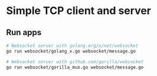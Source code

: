# Simple TCP client and server

## Run apps
```bash
# Websocket server with golang.org/x/net/websocket
go run websocket/golang_x.go websocket/message.go

# Websocket server with github.com/gorilla/websocket
go run websocket/gorilla_mux.go websocket/message.go
```